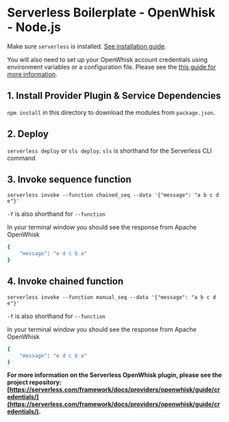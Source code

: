 <!--
title: OpenWhisk Serverless Chaining Functions example in NodeJS
description: This example demonstrates chaining functions in NodeJS.
layout: Doc
-->
# Serverless Boilerplate - OpenWhisk - Node.js

Make sure `serverless` is installed. [See installation guide](https://serverless.com/framework/docs/providers/openwhisk/guide/installation/).

You will also need to set up your OpenWhisk account credentials using environment variables or a configuration file. Please see the [this guide for more information](https://serverless.com/framework/docs/providers/openwhisk/guide/credentials/).

## 1. Install Provider Plugin & Service Dependencies
`npm install` in this directory to download the modules from `package.json`.

## 2. Deploy
`serverless deploy` or `sls deploy`. `sls` is shorthand for the Serverless CLI command

## 3. Invoke sequence function
`serverless invoke --function chained_seq --data '{"message": "a b c d e"}'` 

`-f` is also shorthand for `--function`

In your terminal window you should see the response from Apache OpenWhisk

```bash
{
    "message": "e d c b a"
}
```

## 4. Invoke chained function
`serverless invoke --function manual_seq --data '{"message": "a b c d e"}'` 

`-f` is also shorthand for `--function`

In your terminal window you should see the response from Apache OpenWhisk

```bash
{
    "message": "e d c b a"
}
```

**For more information on the Serverless OpenWhisk plugin, please see the project repository: [https://serverless.com/framework/docs/providers/openwhisk/guide/credentials/](https://serverless.com/framework/docs/providers/openwhisk/guide/credentials/).**
